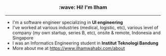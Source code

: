 <h3 align="center">:wave: Hi! I'm Ilham</h3>

---

- I'm a software engineer specializing in **UI engineering**
- I've worked at various industries (medical, logistic, etc), various level of company (my own startup, series B, etc), onsite & remote, Indonesia and Singapore
- I was an Informatics Engineering student in **Institut Teknologi Bandung**
- More about me at https://www.ilhamwahabi.com/about
